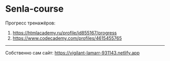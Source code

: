 # Senla-course
Прогресс тренажёров:
1. https://htmlacademy.ru/profile/id855167/progress
2. https://www.codecademy.com/profiles/4615455765
***
Собственно сам сайт: 
https://vigilant-lamarr-931143.netlify.app
